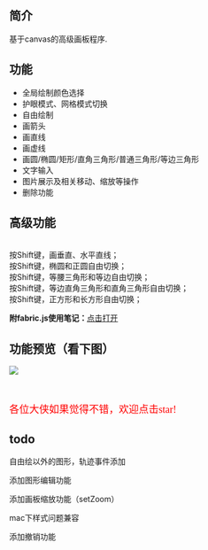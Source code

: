 ## 简介 ##
基于canvas的高级画板程序.
## 功能 ##
- 全局绘制颜色选择<br />
- 护眼模式、网格模式切换<br />
- 自由绘制<br />
- 画箭头<br />
- 画直线<br />
- 画虚线<br />
- 画圆/椭圆/矩形/直角三角形/普通三角形/等边三角形<br />
- 文字输入<br />
- 图片展示及相关移动、缩放等操作<br />
- 删除功能<br />

## 高级功能 ##
<br /> 按Shift键，画垂直、水平直线；
<br /> 按Shift键，椭圆和正圆自由切换；
<br /> 按Shift键，等腰三角形和等边自由切换；
<br /> 按Shift键，等边直角三角形和直角三角形自由切换；
<br /> 按Shift键，正方形和长方形自由切换；

**附fabric.js使用笔记：**[点击打开](https://github.com/vipstone/drawingboard/blob/master/fabricjs%E4%BD%BF%E7%94%A8%E7%AC%94%E8%AE%B0.md)



## 功能预览（看下图） ##
![](https://raw.githubusercontent.com/vipstone/drawingboard/master/drawingboard/image/demoPreview.gif)


<br />
<br />
<font color=red size=4 face="宋体">各位大侠如果觉得不错，欢迎点击star!</font>

## todo ##
自由绘以外的图形，轨迹事件添加

添加图形编辑功能

添加画板缩放功能（setZoom）

mac下样式问题兼容

添加撤销功能


